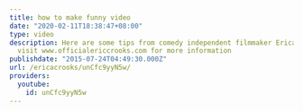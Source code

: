 ```yaml
---
title: how to make funny video
date: "2020-02-11T18:38:47+08:00"
type: video
description: Here are some tips from comedy independent filmmaker Erica Crooks. Also
  visit www.officialericcrooks.com for more information
publishdate: "2015-07-24T04:49:30.000Z"
url: /ericacrooks/unCfc9yyN5w/
providers:
  youtube:
    id: unCfc9yyN5w
---
```

